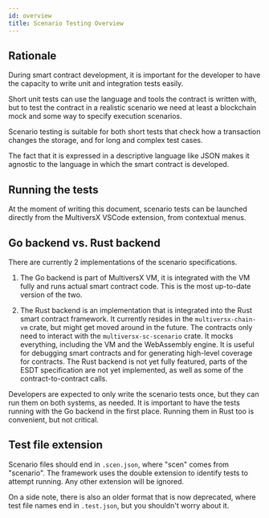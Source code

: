 ```yaml
---
id: overview
title: Scenario Testing Overview
---
```

[comment]: # (mx-abstract)

## **Rationale**

During smart contract development, it is important for the developer to have the capacity to write unit and integration tests easily.

Short unit tests can use the language and tools the contract is written with, but to test the contract in a realistic scenario we need at least a blockchain mock and some way to specify execution scenarios.

Scenario testing is suitable for both short tests that check how a transaction changes the storage, and for long and complex test cases.

The fact that it is expressed in a descriptive language like JSON makes it agnostic to the language in which the smart contract is developed.

[comment]: # (mx-context-auto)

## **Running the tests**

At the moment of writing this document, scenario tests can be launched directly from the MultiversX VSCode extension, from contextual menus.

[comment]: # (mx-context-auto)

## **Go backend vs. Rust backend**

There are currently 2 implementations of the scenario specifications.

1. The Go backend is part of MultiversX VM, it is integrated with the VM fully and runs actual smart contract code. This is the most up-to-date version of the two.

2. The Rust backend is an implementation that is integrated into the Rust smart contract framework. It currently resides in the `multiversx-chain-vm` crate, but might get moved around in the future. The contracts only need to interact with the `multiversx-sc-scenario` crate. It mocks everything, including the VM and the WebAssembly engine. It is useful for debugging smart contracts and for generating high-level coverage for contracts. The Rust backend is not yet fully featured, parts of the ESDT specification are not yet implemented, as well as some of the contract-to-contract calls.

Developers are expected to only write the scenario tests once, but they can run them on both systems, as needed. It is important to have the tests running with the Go backend in the first place. Running them in Rust too is convenient, but not critical.

[comment]: # (mx-context-auto)

## **Test file extension**

Scenario files should end in `.scen.json`, where "scen" comes from "scenario". The framework uses the double extension to identify tests to attempt running. Any other extension will be ignored.

On a side note, there is also an older format that is now deprecated, where test file names end in `.test.json`, but you shouldn't worry about it.
